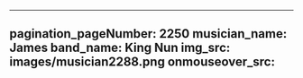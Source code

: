 ------
pagination_pageNumber: 2250
musician_name: James
band_name: King Nun
img_src: images/musician2288.png
onmouseover_src: 
------